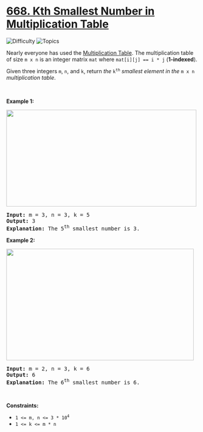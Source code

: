 # [668. Kth Smallest Number in Multiplication Table](https://leetcode.com/problems/kth-smallest-number-in-multiplication-table)

![Difficulty](https://img.shields.io/badge/Difficulty-Hard-blue.svg) ![Topics](https://img.shields.io/badge/Topics-Math,%20Binary%20Search-orange.svg)
<br/>

<p>Nearly everyone has used the <a href="https://en.wikipedia.org/wiki/Multiplication_table" target="_blank">Multiplication Table</a>. The multiplication table of size <code>m x n</code> is an integer matrix <code>mat</code> where <code>mat[i][j] == i * j</code> (<strong>1-indexed</strong>).</p>

<p>Given three integers <code>m</code>, <code>n</code>, and <code>k</code>, return <em>the </em><code>k<sup>th</sup></code><em> smallest element in the </em><code>m x n</code><em> multiplication table</em>.</p>

<p>&nbsp;</p>
<p><strong class="example">Example 1:</strong></p>
<img alt="" src="https://assets.leetcode.com/uploads/2021/05/02/multtable1-grid.jpg" style="width: 500px; height: 254px;" />
<pre>
<strong>Input:</strong> m = 3, n = 3, k = 5
<strong>Output:</strong> 3
<strong>Explanation:</strong> The 5<sup>th</sup> smallest number is 3.
</pre>

<p><strong class="example">Example 2:</strong></p>
<img alt="" src="https://assets.leetcode.com/uploads/2021/05/02/multtable2-grid.jpg" style="width: 493px; height: 293px;" />
<pre>
<strong>Input:</strong> m = 2, n = 3, k = 6
<strong>Output:</strong> 6
<strong>Explanation:</strong> The 6<sup>th</sup> smallest number is 6.
</pre>

<p>&nbsp;</p>
<p><strong>Constraints:</strong></p>

<ul>
	<li><code>1 &lt;= m, n &lt;= 3 * 10<sup>4</sup></code></li>
	<li><code>1 &lt;= k &lt;= m * n</code></li>
</ul>

